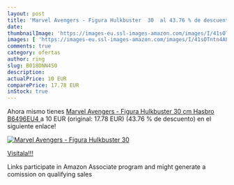 ```yaml
---
layout: post
title: 'Marvel Avengers - Figura Hulkbuster  30  al 43.76 % de descuento'
date: 
thumbnailImage: 'https://images-eu.ssl-images-amazon.com/images/I/41sOTntn4AL._SL200_.jpg'
images: [ 'https://images-eu.ssl-images-amazon.com/images/I/41sOTntn4AL._SL200_.jpg' ]
comments: true
category: ofertas
author: ring
slug: B018DNN4S0
description:
actualPrice: 10 EUR
comparePrice: 17.78 EUR
inStock: true
---
```


Ahora mismo tienes [Marvel Avengers - Figura Hulkbuster  30 cm  Hasbro B6496EU4 ](https://www.amazon.es/dp/B018DNN4S0/?tag=tolees-21) a 10 EUR (original: 17.78 EUR) (43.76 %  de descuento) en el siguiente enlace!

[![Marvel Avengers - Figura Hulkbuster  30 ](https://images-eu.ssl-images-amazon.com/images/I/41sOTntn4AL._SL200_.jpg)](https://www.amazon.es/dp/B018DNN4S0/?tag=tolees-21)

[Visítala!!!](https://www.amazon.es/dp/B018DNN4S0/?tag=tolees-21)

Links participate in Amazon Associate program and might generate a comission on qualifying sales
